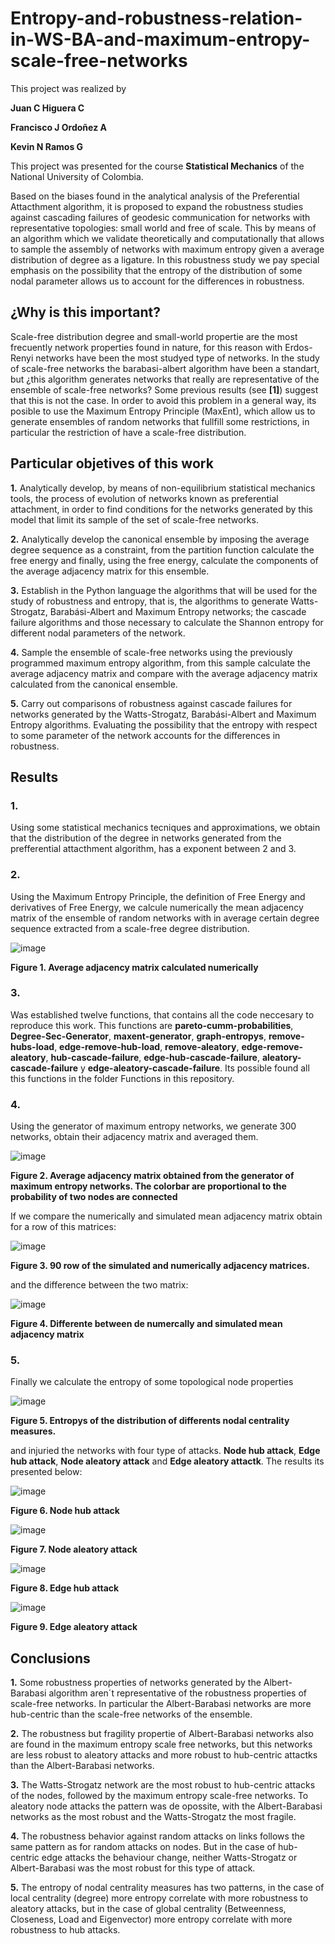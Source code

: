 # Entropy-and-robustness-relation-in-WS-BA-and-maximum-entropy-scale-free-networks
This project was realized by 

**Juan C Higuera C** 

**Francisco J Ordoñez A** 

**Kevin N Ramos G**

This project was presented for the course **Statistical Mechanics** of the National University of Colombia.

Based on the biases found in the analytical analysis of the Preferential Attacthment algorithm, it is proposed to expand the robustness studies against cascading failures of geodesic communication for networks with representative topologies: small world and free of scale. This by means of an algorithm which we validate theoretically and computationally that allows to sample the assembly of networks with maximum entropy given a average distribution of degree as a ligature. In this robustness study we pay special emphasis on the possibility that the entropy of the distribution of some nodal parameter allows us to account for the differences in robustness. 

## ¿Why is this important?

Scale-free distribution degree and small-world propertie are the most frecuently network properties found in nature, for this reason with Erdos-Renyi networks have been the most studyed type of networks. In the study of scale-free networks the barabasi-albert algorithm have been a standart, but ¿this algorithm generates networks that really are representative of the ensemble of scale-free networks? Some previous results (see **[1]**) suggest that this is not the case. In order to avoid this problem in a general way, its posible to use the Maximum Entropy Principle (MaxEnt), which allow us to generate ensembles of random networks that fullfill some restrictions, in particular the restriction of have a scale-free distribution. 

## Particular objetives of this work

**1.** Analytically develop, by means of non-equilibrium statistical mechanics tools, the process of evolution of networks known as preferential attachment, in order to find conditions for the networks generated by this model that limit its sample of the set of scale-free networks.

**2.** Analytically develop the canonical ensemble by imposing the average degree sequence as a constraint, from the partition function calculate the free energy and finally, using the free energy, calculate the components of the average adjacency matrix for this ensemble.

**3.** Establish in the Python language the algorithms that will be used for the study of robustness and entropy, that is, the algorithms to generate Watts-Strogatz, Barabási-Albert and Maximum Entropy networks; the cascade failure algorithms and those necessary to calculate the Shannon entropy for different nodal parameters of the network.

**4.** Sample the ensemble of scale-free networks using the previously programmed maximum entropy algorithm, from this sample calculate the average adjacency matrix and compare with the average adjacency matrix calculated from the canonical ensemble.

**5.** Carry out comparisons of robustness against cascade failures for networks generated by the Watts-Strogatz, Barabási-Albert and Maximum Entropy algorithms. Evaluating the possibility that the entropy with respect to some parameter of the network accounts for the differences in robustness.

## Results

### 1.

Using some statistical mechanics tecniques and approximations, we obtain that the distribution of the degree in networks generated from the prefferential attacthment algorithm, has a exponent between 2 and 3. 

### 2.
Using the Maximum Entropy Principle, the definition of Free Energy and derivatives of Free Energy, we calcule numerically the mean adjacency matrix of the ensemble of random networks with in average certain degree sequence extracted from a scale-free degree distribution. 

![image](https://github.com/JuanHigueraC/Entropy-and-robustness-relation-in-WS-BA-and-maximum-entropy-scale-free-networks/blob/31dd5ddea921bea2fb8f7d8360670945e02a242a/Images/numerical%20adjacency%20matrix.PNG)

**Figure 1. Average adjacency matrix calculated numerically**

### 3.
Was established twelve functions, that contains all the code neccesary to reproduce this work. This functions are **pareto-cumm-probabilities**, **Degree-Sec-Generator**, **maxent-generator**, **graph-entropys**, **remove-hubs-load**, **edge-remove-hub-load**, **remove-aleatory**, **edge-remove-aleatory**, **hub-cascade-failure**, **edge-hub-cascade-failure**, **aleatory-cascade-failure** y **edge-aleatory-cascade-failure**. Its possible found all this functions in the folder Functions in this repository.

### 4.
Using the generator of maximum entropy networks, we generate 300 networks, obtain their adjacency matrix and averaged them.

![image](https://github.com/JuanHigueraC/Entropy-and-robustness-relation-in-WS-BA-and-maximum-entropy-scale-free-networks/blob/109ad1e702f315d609c2efa9462cc11b620f33ae/Images/Simulated%20adjacency%20matrix.PNG)

**Figure 2. Average adjacency matrix obtained from the generator of maximum entropy networks. The colorbar are proportional to the probability of two nodes are connected**

If we compare the numerically and simulated mean adjacency matrix obtain for a row of this matrices:

![image](https://github.com/JuanHigueraC/Entropy-and-robustness-relation-in-WS-BA-and-maximum-entropy-scale-free-networks/blob/109ad1e702f315d609c2efa9462cc11b620f33ae/Images/difference%20row.PNG)

**Figure 3. 90 row of the simulated and numerically adjacency matrices.**

and the difference between the two matrix:

![image](https://github.com/JuanHigueraC/Entropy-and-robustness-relation-in-WS-BA-and-maximum-entropy-scale-free-networks/blob/109ad1e702f315d609c2efa9462cc11b620f33ae/Images/difference.PNG)

**Figure 4. Differente between de numercally and simulated mean adjacency matrix**

### 5.
Finally we calculate the entropy of some topological node properties

![image](https://github.com/JuanHigueraC/Entropy-and-robustness-relation-in-WS-BA-and-maximum-entropy-scale-free-networks/blob/f713e94762bfd34416885da9b0818dc663fe239a/Images/entropys.PNG)

**Figure 5. Entropys of the distribution of differents nodal centrality measures.**

and injuried the networks with four type of attacks. **Node hub attack**, **Edge hub attack**, **Node aleatory attack** and **Edge aleatory attactk**.
The results its presented below:

![image](https://github.com/JuanHigueraC/Entropy-and-robustness-relation-in-WS-BA-and-maximum-entropy-scale-free-networks/blob/f713e94762bfd34416885da9b0818dc663fe239a/Images/non%20random%20node%20attack.PNG)

**Figure 6. Node hub attack**

![image](https://github.com/JuanHigueraC/Entropy-and-robustness-relation-in-WS-BA-and-maximum-entropy-scale-free-networks/blob/f713e94762bfd34416885da9b0818dc663fe239a/Images/random%20node%20attack.PNG)

**Figure 7. Node aleatory attack**

![image](https://github.com/JuanHigueraC/Entropy-and-robustness-relation-in-WS-BA-and-maximum-entropy-scale-free-networks/blob/f713e94762bfd34416885da9b0818dc663fe239a/Images/non%20randmo%20edge%20attack.PNG)

**Figure 8. Edge hub attack**

![image](https://github.com/JuanHigueraC/Entropy-and-robustness-relation-in-WS-BA-and-maximum-entropy-scale-free-networks/blob/f713e94762bfd34416885da9b0818dc663fe239a/Images/random%20edge%20attack.PNG)

**Figure 9. Edge aleatory attack**

## Conclusions


**1.** Some robustness properties of networks generated by the Albert-Barabasi algorithm aren´t representative of the robustness properties of scale-free networks. In particular the Albert-Barabasi networks are more hub-centric than the scale-free networks of the ensemble.

**2.** The robustness but fragility propertie of Albert-Barabasi networks also are found in  the maximum entropy scale free networks, but this networks are less robust to aleatory attacks and more robust to hub-centric attactks than the Albert-Barabasi networks.

**3.** The Watts-Strogatz network are the most robust to hub-centric attacks of the nodes, followed by the maximum entropy scale-free networks. To aleatory node attacks the pattern was de opossite, with the Albert-Barabasi networks as the most robust and the Watts-Strogatz the most fragile.

**4.** The robustness behavior against random attacks on links follows the same pattern as for random attacks on nodes. But in the case of hub-centric edge attacks the behaviour change, neither Watts-Strogatz or Albert-Barabasi was the most robust for this type of attack.

**5.** The entropy of nodal centrality measures has two patterns, in the case of local centrality (degree) more entropy correlate with more robustness to aleatory attacks, but in the case of global centrality (Betweenness, Closeness, Load and Eigenvector) more entropy correlate with more robustness to hub attacks.


